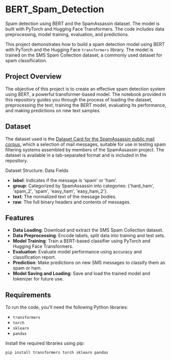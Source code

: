 # BERT_Spam_Detection
Spam detection using BERT and the SpamAssassin dataset. The model is built with PyTorch and Hugging Face Transformers. The code includes data preprocessing, model training, evaluation, and predictions.


This project demonstrates how to build a spam detection model using BERT with PyTorch and the Hugging Face `transformers` library. The model is trained on the SMS Spam Collection dataset, a commonly used dataset for spam classification.

## Project Overview

The objective of this project is to create an effective spam detection system using BERT, a powerful transformer-based model. The notebook provided in this repository guides you through the process of loading the dataset, preprocessing the text, training the BERT model, evaluating its performance, and making predictions on new text samples.

## Dataset

The dataset used is the [Dataset Card for the SpamAssassin public mail corpus]([https://archive.ics.uci.edu/ml/datasets/sms+spam+collection](https://huggingface.co/datasets/talby/spamassassin)), which a selection of mail messages, suitable for use in testing spam filtering systems assembled by members of the SpamAssassin project. The dataset is available in a tab-separated format and is included in the repository.

Dataset Structure: Data Fields
- **label**: Indicates if the message is 'spam' or 'ham'.
- **group**: Categorized by SpamAssassin into categories: {'hard_ham', 'spam_2', 'spam', 'easy_ham', 'easy_ham_2'}.
- **text**: The normalized text of the message bodies.
- **raw**: The full binary headers and contents of messages.




## Features

- **Data Loading**: Download and extract the SMS Spam Collection dataset.
- **Data Preprocessing**: Encode labels, split data into training and test sets.
- **Model Training**: Train a BERT-based classifier using PyTorch and Hugging Face Transformers.
- **Evaluation**: Evaluate model performance using accuracy and classification report.
- **Prediction**: Make predictions on new SMS messages to classify them as spam or ham.
- **Model Saving and Loading**: Save and load the trained model and tokenizer for future use.

## Requirements

To run the code, you'll need the following Python libraries:

- `transformers`
- `torch`
- `sklearn`
- `pandas`

Install the required libraries using pip:

```bash
pip install transformers torch sklearn pandas

